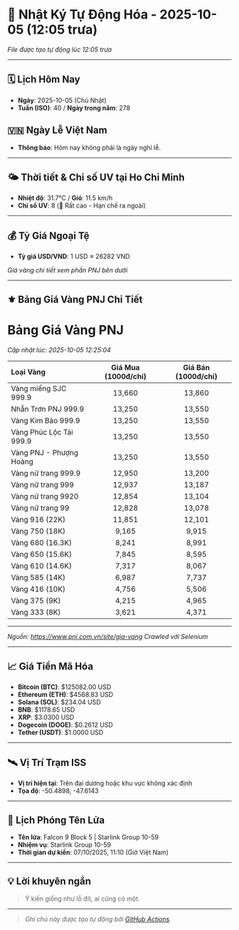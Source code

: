 # 🚀 Nhật Ký Tự Động Hóa - 2025-10-05 (12:05 trưa)

*File được tạo tự động lúc 12:05 trưa*

---
<!-- CALENDAR-MODULE -->
## 🗓️ Lịch Hôm Nay
- **Ngày**: 2025-10-05 (Chủ Nhật)
- **Tuần (ISO)**: 40 / **Ngày trong năm**: 278

<!-- HOLIDAY-MODULE -->
## 🇻🇳 Ngày Lễ Việt Nam
- **Thông báo**: Hôm nay không phải là ngày nghỉ lễ.

---
<!-- WEATHER-UV-MODULE -->
## 🌤️ Thời tiết & Chỉ số UV tại Ho Chi Minh
- **Nhiệt độ**: 31.7°C / **Gió**: 11.5 km/h
- **Chỉ số UV**: 8 (🔴 Rất cao - Hạn chế ra ngoài)

---
<!-- FINANCE-MODULE -->
## 💰 Tỷ Giá Ngoại Tệ
- **Tỷ giá USD/VND**: 1 USD ≈ 26282 VND

*Giá vàng chi tiết xem phần PNJ bên dưới*

---
<!-- PNJ-GOLD-MODULE -->
## ⚜️ Bảng Giá Vàng PNJ Chi Tiết

# Bảng Giá Vàng PNJ
*Cập nhật lúc: 2025-10-05 12:25:04*

| Loại Vàng | Giá Mua (1000đ/chỉ) | Giá Bán (1000đ/chỉ) |
|:---|:---:|:---:|
| Vàng miếng SJC 999.9 | 13,660 | 13,860 |
| Nhẫn Trơn PNJ 999.9 | 13,250 | 13,550 |
| Vàng Kim Bảo 999.9 | 13,250 | 13,550 |
| Vàng Phúc Lộc Tài 999.9 | 13,250 | 13,550 |
| Vàng PNJ - Phượng Hoàng | 13,250 | 13,550 |
| Vàng nữ trang 999.9 | 12,950 | 13,200 |
| Vàng nữ trang 999 | 12,937 | 13,187 |
| Vàng nữ trang 9920 | 12,854 | 13,104 |
| Vàng nữ trang 99 | 12,828 | 13,078 |
| Vàng 916 (22K) | 11,851 | 12,101 |
| Vàng 750 (18K) | 9,165 | 9,915 |
| Vàng 680 (16.3K) | 8,241 | 8,991 |
| Vàng 650 (15.6K) | 7,845 | 8,595 |
| Vàng 610 (14.6K) | 7,317 | 8,067 |
| Vàng 585 (14K) | 6,987 | 7,737 |
| Vàng 416 (10K) | 4,756 | 5,506 |
| Vàng 375 (9K) | 4,215 | 4,965 |
| Vàng 333 (8K) | 3,621 | 4,371 |

---
*Nguồn: https://www.pnj.com.vn/site/gia-vang*
*Crawled với Selenium*

---
<!-- CRYPTO-MODULE -->
## 📈 Giá Tiền Mã Hóa
- **Bitcoin (BTC)**: $125082.00 USD
- **Ethereum (ETH)**: $4568.83 USD
- **Solana (SOL)**: $234.04 USD
- **BNB**: $1178.65 USD
- **XRP**: $3.0300 USD
- **Dogecoin (DOGE)**: $0.2612 USD
- **Tether (USDT)**: $1.0000 USD

---
<!-- ISS-MODULE -->
## 🛰️ Vị Trí Trạm ISS
- **Vị trí hiện tại**: Trên đại dương hoặc khu vực không xác định
- **Tọa độ**: -50.4898, -47.6143

---
<!-- LAUNCH-MODULE -->
## 🚀 Lịch Phóng Tên Lửa
- **Tên lửa**: Falcon 9 Block 5 | Starlink Group 10-59
- **Nhiệm vụ**: Starlink Group 10-59
- **Thời gian dự kiến**: 07/10/2025, 11:10 (Giờ Việt Nam)

---
<!-- ADVICE-MODULE -->
## 💡 Lời khuyên ngắn
> Ý kiến giống như lỗ đít, ai cũng có một.

---
<!-- FOOTER-MODULE -->
> *Ghi chú này được tạo tự động bởi [GitHub Actions](https://github.com/features/actions).*

